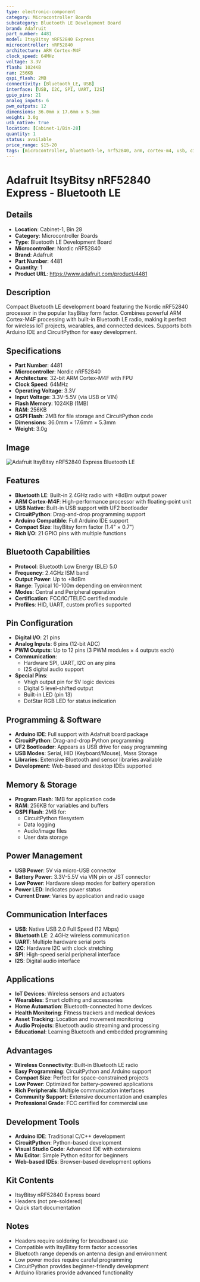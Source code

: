 ```yaml
---
type: electronic-component
category: Microcontroller Boards
subcategory: Bluetooth LE Development Board
brand: Adafruit
part_number: 4481
model: ItsyBitsy nRF52840 Express
microcontroller: nRF52840
architecture: ARM Cortex-M4F
clock_speed: 64MHz
voltage: 3.3V
flash: 1024KB
ram: 256KB
qspi_flash: 2MB
connectivity: [Bluetooth_LE, USB]
interface: [USB, I2C, SPI, UART, I2S]
gpio_pins: 21
analog_inputs: 6
pwm_outputs: 12
dimensions: 36.0mm x 17.6mm x 5.3mm
weight: 3.0g
usb_native: true
location: [Cabinet-1/Bin-28]
quantity: 1
status: available
price_range: $15-20
tags: [microcontroller, bluetooth-le, nrf52840, arm, cortex-m4, usb, circuitpython, arduino, adafruit, itsybitsy]
---
```


# Adafruit ItsyBitsy nRF52840 Express - Bluetooth LE

## Details

- **Location**: Cabinet-1, Bin 28
- **Category**: Microcontroller Boards
- **Type**: Bluetooth LE Development Board
- **Microcontroller**: Nordic nRF52840
- **Brand**: Adafruit
- **Part Number**: 4481
- **Quantity**: 1
- **Product URL**: https://www.adafruit.com/product/4481

## Description

Compact Bluetooth LE development board featuring the Nordic nRF52840 processor in the popular ItsyBitsy form factor. Combines powerful ARM Cortex-M4F processing with built-in Bluetooth LE radio, making it perfect for wireless IoT projects, wearables, and connected devices. Supports both Arduino IDE and CircuitPython for easy development.

## Specifications

- **Part Number**: 4481
- **Microcontroller**: Nordic nRF52840
- **Architecture**: 32-bit ARM Cortex-M4F with FPU
- **Clock Speed**: 64MHz
- **Operating Voltage**: 3.3V
- **Input Voltage**: 3.3V-5.5V (via USB or VIN)
- **Flash Memory**: 1024KB (1MB)
- **RAM**: 256KB
- **QSPI Flash**: 2MB for file storage and CircuitPython code
- **Dimensions**: 36.0mm × 17.6mm × 5.3mm
- **Weight**: 3.0g

## Image

![Adafruit ItsyBitsy nRF52840 Express Bluetooth LE](../attachments/itsybitsy-nrf52840-4481.jpg)

## Features

- **Bluetooth LE**: Built-in 2.4GHz radio with +8dBm output power
- **ARM Cortex-M4F**: High-performance processor with floating-point unit
- **USB Native**: Built-in USB support with UF2 bootloader
- **CircuitPython**: Drag-and-drop programming support
- **Arduino Compatible**: Full Arduino IDE support
- **Compact Size**: ItsyBitsy form factor (1.4" × 0.7")
- **Rich I/O**: 21 GPIO pins with multiple functions

## Bluetooth Capabilities

- **Protocol**: Bluetooth Low Energy (BLE) 5.0
- **Frequency**: 2.4GHz ISM band
- **Output Power**: Up to +8dBm
- **Range**: Typical 10-100m depending on environment
- **Modes**: Central and Peripheral operation
- **Certification**: FCC/IC/TELEC certified module
- **Profiles**: HID, UART, custom profiles supported

## Pin Configuration

- **Digital I/O**: 21 pins
- **Analog Inputs**: 6 pins (12-bit ADC)
- **PWM Outputs**: Up to 12 pins (3 PWM modules × 4 outputs each)
- **Communication**:
  - Hardware SPI, UART, I2C on any pins
  - I2S digital audio support
- **Special Pins**:
  - Vhigh output pin for 5V logic devices
  - Digital 5 level-shifted output
  - Built-in LED (pin 13)
  - DotStar RGB LED for status indication

## Programming & Software

- **Arduino IDE**: Full support with Adafruit board package
- **CircuitPython**: Drag-and-drop Python programming
- **UF2 Bootloader**: Appears as USB drive for easy programming
- **USB Modes**: Serial, HID (Keyboard/Mouse), Mass Storage
- **Libraries**: Extensive Bluetooth and sensor libraries available
- **Development**: Web-based and desktop IDEs supported

## Memory & Storage

- **Program Flash**: 1MB for application code
- **RAM**: 256KB for variables and buffers
- **QSPI Flash**: 2MB for:
  - CircuitPython filesystem
  - Data logging
  - Audio/image files
  - User data storage

## Power Management

- **USB Power**: 5V via micro-USB connector
- **Battery Power**: 3.3V-5.5V via VIN pin or JST connector
- **Low Power**: Hardware sleep modes for battery operation
- **Power LED**: Indicates power status
- **Current Draw**: Varies by application and radio usage

## Communication Interfaces

- **USB**: Native USB 2.0 Full Speed (12 Mbps)
- **Bluetooth LE**: 2.4GHz wireless communication
- **UART**: Multiple hardware serial ports
- **I2C**: Hardware I2C with clock stretching
- **SPI**: High-speed serial peripheral interface
- **I2S**: Digital audio interface

## Applications

- **IoT Devices**: Wireless sensors and actuators
- **Wearables**: Smart clothing and accessories
- **Home Automation**: Bluetooth-connected home devices
- **Health Monitoring**: Fitness trackers and medical devices
- **Asset Tracking**: Location and movement monitoring
- **Audio Projects**: Bluetooth audio streaming and processing
- **Educational**: Learning Bluetooth and embedded programming

## Advantages

- **Wireless Connectivity**: Built-in Bluetooth LE radio
- **Easy Programming**: CircuitPython and Arduino support
- **Compact Size**: Perfect for space-constrained projects
- **Low Power**: Optimized for battery-powered applications
- **Rich Peripherals**: Multiple communication interfaces
- **Community Support**: Extensive documentation and examples
- **Professional Grade**: FCC certified for commercial use

## Development Tools

- **Arduino IDE**: Traditional C/C++ development
- **CircuitPython**: Python-based development
- **Visual Studio Code**: Advanced IDE with extensions
- **Mu Editor**: Simple Python editor for beginners
- **Web-based IDEs**: Browser-based development options

## Kit Contents

- ItsyBitsy nRF52840 Express board
- Headers (not pre-soldered)
- Quick start documentation

## Notes

- Headers require soldering for breadboard use
- Compatible with ItsyBitsy form factor accessories
- Bluetooth range depends on antenna design and environment
- Low power modes require careful programming
- CircuitPython provides beginner-friendly development
- Arduino libraries provide advanced functionality
